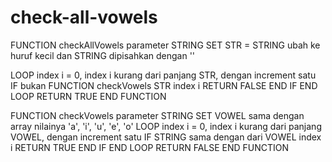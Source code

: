 # check-all-vowels

FUNCTION checkAllVowels parameter STRING
  SET  STR = STRING ubah ke huruf kecil dan STRING dipisahkan dengan ''

  LOOP index i = 0, index i kurang dari panjang STR, dengan increment satu
    IF bukan FUNCTION checkVowels STR index i
      RETURN FALSE
    END IF
  END LOOP
  RETURN TRUE
END FUNCTION

FUNCTION checkVowels parameter STRING
  SET VOWEL sama dengan array nilainya 'a', 'i', 'u', 'e', 'o'
  LOOP index i = 0, index i kurang dari panjang VOWEL, dengan increment satu
    IF STRING sama dengan dari VOWEL index i
      RETURN TRUE
    END IF
  END LOOP
  RETURN FALSE
END FUNCTION
